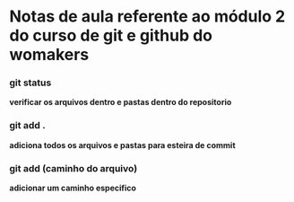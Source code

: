 # Notas de aula referente ao módulo 2 do curso de git e github do womakers

### git status
**verificar os arquivos dentro e pastas dentro do repositorio**

### git add .
**adiciona todos os arquivos e pastas para esteira de commit**

### git add (caminho do arquivo)
**adicionar um caminho especifico**


